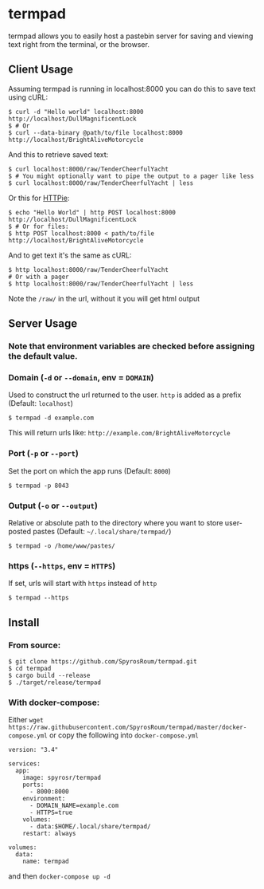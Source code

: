 # termpad

termpad allows you to easily host a pastebin server for saving and viewing text right from the terminal, or the browser.

## Client Usage
Assuming termpad is running in localhost:8000 you can do this to save text using cURL:  
```shell
$ curl -d "Hello world" localhost:8000
http://localhost/DullMagnificentLock
$ # Or
$ curl --data-binary @path/to/file localhost:8000
http://localhost/BrightAliveMotorcycle
```

And this to retrieve saved text:
```shell
$ curl localhost:8000/raw/TenderCheerfulYacht
$ # You might optionally want to pipe the output to a pager like less
$ curl localhost:8000/raw/TenderCheerfulYacht | less
```

Or this for [HTTPie](https://httpie.io/):
```shell
$ echo "Hello World" | http POST localhost:8000
http://localhost/DullMagnificentLock
$ # Or for files:
$ http POST localhost:8000 < path/to/file
http://localhost/BrightAliveMotorcycle
```
And to get text it's the same as cURL:
```shell
$ http localhost:8000/raw/TenderCheerfulYacht
# Or with a pager
$ http localhost:8000/raw/TenderCheerfulYacht | less
```

Note the `/raw/` in the url, without it you will get html output


## Server Usage
### Note that environment variables are checked before assigning the default value.
### Domain (`-d` or `--domain`, env = `DOMAIN`)
Used to construct the url returned to the user. `http` is added as a prefix (Default: `localhost`)
```shell
$ termpad -d example.com
```
This will return urls like: `http://example.com/BrightAliveMotorcycle`

### Port (`-p` or `--port`)
Set the port on which the app runs (Default: `8000`)
```shell
$ termpad -p 8043
```

### Output (`-o` or `--output`)
Relative or absolute path to the directory where you want to store user-posted pastes (Default: `~/.local/share/termpad/`)
```shell
$ termpad -o /home/www/pastes/
```

### https (`--https`, env = `HTTPS`)
If set, urls will start with `https` instead of `http`
```shell
$ termpad --https
```

## Install
### From source:
```shell
$ git clone https://github.com/SpyrosRoum/termpad.git
$ cd termpad
$ cargo build --release
$ ./target/release/termpad
```

### With docker-compose:
Either `wget https://raw.githubusercontent.com/SpyrosRoum/termpad/master/docker-compose.yml` or copy the following into `docker-compose.yml`
```
version: "3.4"

services:
  app:
    image: spyrosr/termpad
    ports:
      - 8000:8000
    environment:
      - DOMAIN_NAME=example.com
      - HTTPS=true
    volumes:
      - data:$HOME/.local/share/termpad/
    restart: always

volumes:
  data:
    name: termpad
```
and then `docker-compose up -d`
